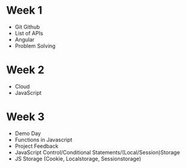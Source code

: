 # Week 1

- Git Github
- List of APIs
- Angular
- Problem Solving

# Week 2

- Cloud
- JavaScript

# Week 3

- Demo Day
- Functions in Javascript 
- Project Feedback
- JavaScript Control/Conditional Statements/(Local/Session)Storage
- JS Storage (Cookie, Localstorage, Sessionstorage)